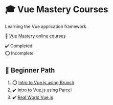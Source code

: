 # :mortar_board: Vue Mastery Courses

Learning the Vue application framework.

:link: [Vue Mastery online courses][vue-mastery]

:heavy_check_mark: Completed  
:o: Incomplete

## :beginner: Beginner Path

1. :o: [Intro to Vue.js using Brunch](intro-to-vue-js-with-brunch/)
2. :heavy_check_mark: [Intro to Vue.js using Parcel](intro-to-vue-js-with-parcel/)
3. :heavy_check_mark: [Real World Vue.js](real-world-vue-js/)

[vue-mastery]: https://www.vuemastery.com/
